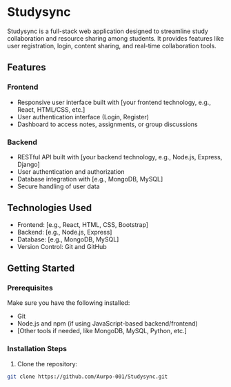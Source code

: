 # Studysync

Studysync is a full-stack web application designed to streamline study collaboration and resource sharing among students. It provides features like user registration, login, content sharing, and real-time collaboration tools.

## Features

### Frontend
- Responsive user interface built with [your frontend technology, e.g., React, HTML/CSS, etc.]
- User authentication interface (Login, Register)
- Dashboard to access notes, assignments, or group discussions

### Backend
- RESTful API built with [your backend technology, e.g., Node.js, Express, Django]
- User authentication and authorization
- Database integration with [e.g., MongoDB, MySQL]
- Secure handling of user data

## Technologies Used

- Frontend: [e.g., React, HTML, CSS, Bootstrap]
- Backend: [e.g., Node.js, Express]
- Database: [e.g., MongoDB, MySQL]
- Version Control: Git and GitHub

## Getting Started

### Prerequisites

Make sure you have the following installed:

- Git
- Node.js and npm (if using JavaScript-based backend/frontend)
- [Other tools if needed, like MongoDB, MySQL, Python, etc.]

### Installation Steps

1. Clone the repository:

```bash
git clone https://github.com/Aurpo-001/Studysync.git
